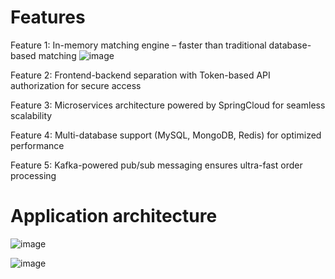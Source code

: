 # Features

​​Feature 1:​​ In-memory matching engine – faster than traditional database-based matching
![image](https://github.com/user-attachments/assets/cee29fdb-7adb-4379-a159-d1cf3ef21983)


​​Feature 2:​​ Frontend-backend separation with Token-based API authorization for secure access

​​Feature 3:​​ Microservices architecture powered by SpringCloud for seamless scalability

​​Feature 4:​​ Multi-database support (MySQL, MongoDB, Redis) for optimized performance

​​Feature 5:​​ Kafka-powered pub/sub messaging ensures ultra-fast order processing


# Application architecture
![image](https://github.com/user-attachments/assets/a5f4249d-139c-44a7-9bde-433068cf40da)


![image](https://github.com/user-attachments/assets/a161186a-6ef2-4508-bc7f-b3c24b2f3822)
